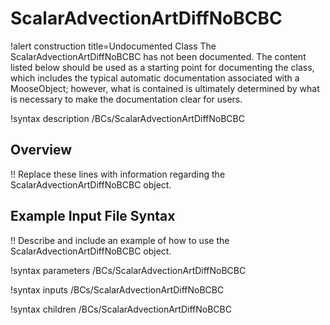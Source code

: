 # ScalarAdvectionArtDiffNoBCBC

!alert construction title=Undocumented Class
The ScalarAdvectionArtDiffNoBCBC has not been documented. The content listed below should be used as a starting point for
documenting the class, which includes the typical automatic documentation associated with a
MooseObject; however, what is contained is ultimately determined by what is necessary to make the
documentation clear for users.

!syntax description /BCs/ScalarAdvectionArtDiffNoBCBC

## Overview

!! Replace these lines with information regarding the ScalarAdvectionArtDiffNoBCBC object.

## Example Input File Syntax

!! Describe and include an example of how to use the ScalarAdvectionArtDiffNoBCBC object.

!syntax parameters /BCs/ScalarAdvectionArtDiffNoBCBC

!syntax inputs /BCs/ScalarAdvectionArtDiffNoBCBC

!syntax children /BCs/ScalarAdvectionArtDiffNoBCBC
